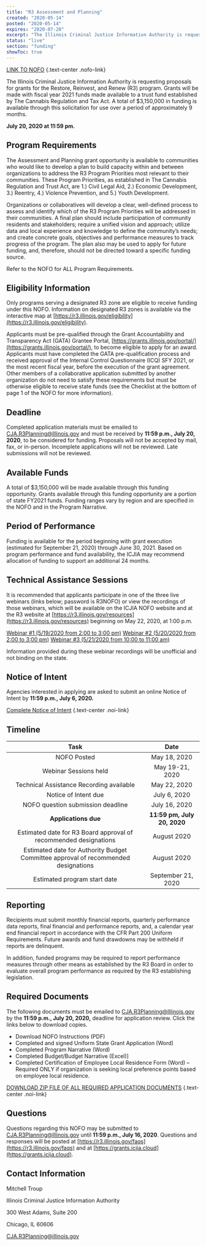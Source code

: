 ```yaml
---
title: "R3 Assessment and Planning"
created: "2020-05-14"
posted: "2020-05-14"
expires: "2020-07-20"
excerpt: "The Illinois Criminal Justice Information Authority is requesting proposals for grants for the Restore, Reinvest, and Renew (R3) program. Grants will be made with fiscal year 2021 funds made available to a trust fund established by The Cannabis Regulation and Tax Act. A total of $3,150,000 in funding is available through this solicitation for use over a period of approximately 9 months."
status: "live"
section: "funding"
showToc: true
---
```


[LINK TO NOFO](R3PlanningNOFOINSTRUCTIONS.pdf) {.text-center .nofo-link}

The Illinois Criminal Justice Information Authority is requesting proposals for grants for the Restore, Reinvest, and Renew (R3) program. Grants will be made with fiscal year 2021 funds made available to a trust fund established by The Cannabis Regulation and Tax Act. A total of $3,150,000 in funding is available through this solicitation for use over a period of approximately 9 months. 

**July 20, 2020 at 11:59 pm.**

## Program Requirements

The Assessment and Planning grant opportunity is available to communities who would like to develop a plan to build capacity within and between organizations to address the R3 Program Priorities most relevant to their communities. These Program Priorities, as established in The Cannabis Regulation and Trust Act, are 1.) Civil Legal Aid, 2.) Economic Development, 3.) Reentry, 4.) Violence Prevention, and 5.) Youth Development.

Organizations or collaboratives will develop a clear, well-defined process to assess and identify which of the R3 Program Priorities will be addressed in their communities. A final plan should include participation of community residents and stakeholders; require a unified vision and approach; utilize data and local experience and knowledge to define the community’s needs; and create concrete goals, objectives and performance measures to track progress of the program. The plan also may be used to apply for future funding, and, therefore, should not be directed toward a specific funding source. 

Refer to the NOFO for ALL Program Requirements.

## Eligibility Information

Only programs serving a designated R3 zone are eligible to receive funding under this NOFO. Information on designated R3 zones is available via the interactive map at [https://r3.illinois.gov/eligibility](https://r3.illinois.gov/eligibility). 

Applicants must be pre-qualified through the Grant Accountability and Transparency Act (GATA) Grantee Portal, [https://grants.illinois.gov/portal/](https://grants.illinois.gov/portal/), to become eligible to apply for an award. Applicants must have completed the GATA pre-qualification process and received approval of the Internal Control Questionnaire (ICQ) SFY 2021, or the most recent fiscal year, before the execution of the grant agreement. Other members of a collaborative application submitted by another organization do not need to satisfy these requirements but must be otherwise eligible to receive state funds (see the Checklist at the bottom of page 1 of the NOFO for more information).
   
## Deadline

Completed application materials must be emailed to CJA.R3Planning@Illinois.gov and must be received by **11:59 p.m., July 20, 2020**, to be considered for funding. Proposals will not be accepted by mail, fax, or in-person. Incomplete applications will not be reviewed. Late submissions will not be reviewed.

## Available Funds

A total of $3,150,000 will be made available through this funding opportunity. Grants available through this funding opportunity are a portion of state FY2021 funds. Funding ranges vary by region and are specified in the NOFO and in the Program Narrative. 

## Period of Performance

Funding is available for the period beginning with grant execution (estimated for September 21, 2020) through June 30, 2021. Based on program performance and fund availability, the ICJIA may recommend allocation of funding to support an additional 24 months.  

## Technical Assistance Sessions

It is recommended that applicants participate in one of the three live webinars (links below; password is R3NOFO) or view the recordings of those webinars, which will be available on the ICJIA NOFO website and at the R3 website at [https://r3.illinois.gov/resources](https://r3.illinois.gov/resources) beginning on May 22, 2020, at 1:00 p.m.  

[Webinar #1 (5/19/2020 from 2:00 to 3:00 pm)](https://illinois.webex.com/webappng/sites/illinois/meeting/info/b71623ba4d9d47f0bb28828338c62848_20200519T190000Z)
[Webinar #2 (5/20/2020 from 2:00 to 3:00 pm)](https://illinois.webex.com/webappng/sites/illinois/meeting/info/b71623ba4d9d47f0bb28828338c62848_20200520T190000Z)
[Webinar #3 (5/21/2020 from 10:00 to 11:00 am)](https://illinois.webex.com/webappng/sites/illinois/meeting/info/b71623ba4d9d47f0bb28828338c62848_20200521T190000Z)

Information provided during these webinar recordings will be unofficial and not binding on the state.

## Notice of Intent

Agencies interested in applying are asked to submit an online Notice of Intent by **11:59 p.m., July 6, 2020.**

[Complete Notice of Intent](https://icjia.az1.qualtrics.com/jfe/form/SV_5uKwNBK3Vh5eDnT) {.text-center .noi-link} 

## Timeline

|                           **Task**                        |      **Date**      |
| :-------------------------------------------------------: | :----------------: |
|                         NOFO Posted                       |   May 18, 2020 		 |
|                    Webinar Sessions held                  |   May 19-21, 2020  |
|            Technical Assistance Recording available       |   May 22, 2020     |
|                     Notice of Intent due                  |   July 6, 2020     |
|              NOFO question submission deadline            |   July 16, 2020    |
|                     **Applications due**                  |**11:59 pm, July 20, 2020**|
|Estimated date for R3 Board approval of recommended designations|   August 2020 |
|Estimated date for Authority Budget Committee approval of recommended designations|   August 2020 |
|                      Estimated program start date         | September 21, 2020 |

## Reporting

Recipients must submit monthly financial reports, quarterly performance data reports, final financial and performance reports, and, a calendar year end financial report in accordance with the CFR Part 200 Uniform Requirements. Future awards and fund drawdowns may be withheld if reports are delinquent.

In addition, funded programs may be required to report performance measures through other means as established by the R3 Board in order to evaluate overall program performance as required by the R3 establishing legislation.

## Required Documents

The following documents must be emailed to CJA.R3Planning@Illinois.gov by the **11:59 p.m., July 20, 2020,** deadline for application review. Click the links below to download copies.

- Download NOFO Instructions (PDF)
- Completed and signed Uniform State Grant Application (Word) 
- Completed Program Narrative (Word)
- Completed Budget/Budget Narrative (Excel)]
- Completed Certification of Employee Local Residence Form (Word) – Required ONLY if organization is seeking local preference points based on employee local residence.

[DOWNLOAD ZIP FILE OF ALL REQUIRED APPLICATION DOCUMENTS](R3Planning.zip)  {.text-center .noi-link} 

## Questions

Questions regarding this NOFO may be submitted to CJA.R3Planning@Illinois.gov until **11:59 p.m., July 16, 2020**.  Questions and responses will be posted at [https://r3.illinois.gov/faqs](https://r3.illinois.gov/faqs) and at [https://grants.icjia.cloud](https://grants.icjia.cloud).

## Contact Information

Mitchell Troup

Illinois Criminal Justice Information Authority

300 West Adams, Suite 200

Chicago, IL 60606

CJA.R3Planning@illinois.gov


